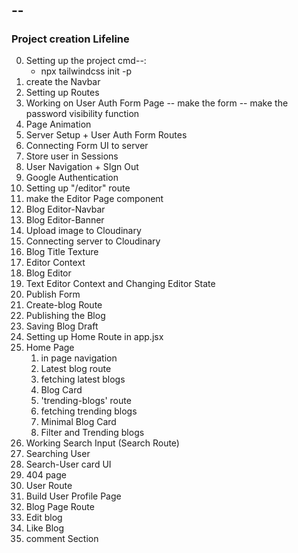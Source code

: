 #

## --

### Project creation Lifeline

0. Setting up the project
   cmd--:
   - npx tailwindcss init -p
1. create the Navbar
2. Setting up Routes
3. Working on User Auth Form Page
   -- make the form
   -- make the password visibility function
4. Page Animation
5. Server Setup + User Auth Form Routes
6. Connecting Form UI to server
7. Store user in Sessions
8. User Navigation + SIgn Out
9. Google Authentication
10. Setting up "/editor" route
11. make the Editor Page component
12. Blog Editor-Navbar
13. Blog Editor-Banner
14. Upload image to Cloudinary
15. Connecting server to Cloudinary
16. Blog Title Texture
17. Editor Context
18. Blog Editor
19. Text Editor Context and Changing Editor State
20. Publish Form
21. Create-blog Route
22. Publishing the Blog
23. Saving Blog Draft
24. Setting up Home Route in app.jsx
25. Home Page
    1. in page navigation
    2. Latest blog route
    3. fetching latest blogs
    4. Blog Card
    5. 'trending-blogs' route
    6. fetching trending blogs
    7. Minimal Blog Card
    8. Filter and Trending blogs
26. Working Search Input (Search Route)
27. Searching User
28. Search-User card UI
29. 404 page
30. User Route
31. Build User Profile Page
32. Blog Page Route
33. Edit blog
34. Like Blog
35. comment Section
